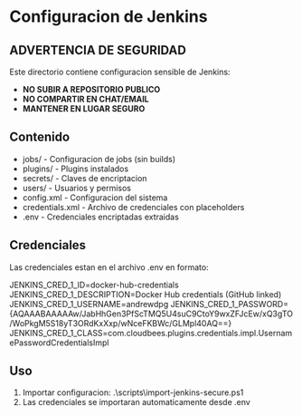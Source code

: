 ﻿# Configuracion de Jenkins

## ADVERTENCIA DE SEGURIDAD

Este directorio contiene configuracion sensible de Jenkins:

- **NO SUBIR A REPOSITORIO PUBLICO**
- **NO COMPARTIR EN CHAT/EMAIL**
- **MANTENER EN LUGAR SEGURO**

## Contenido

- jobs/ - Configuracion de jobs (sin builds)
- plugins/ - Plugins instalados
- secrets/ - Claves de encriptacion
- users/ - Usuarios y permisos
- config.xml - Configuracion del sistema
- credentials.xml - Archivo de credenciales con placeholders
- .env - Credenciales encriptadas extraidas

## Credenciales

Las credenciales estan en el archivo .env en formato:

JENKINS_CRED_1_ID=docker-hub-credentials
JENKINS_CRED_1_DESCRIPTION=Docker Hub credentials (GitHub linked)
JENKINS_CRED_1_USERNAME=andrewdpg
JENKINS_CRED_1_PASSWORD={AQAAABAAAAAw/JabHhGen3PfScTMQ5U4suC9CtoY9wxZFJcEw/xQ3gTO/WoPkgM5S18yT3ORdKxXxp/wNceFKBWc/GLMpl40AQ==}
JENKINS_CRED_1_CLASS=com.cloudbees.plugins.credentials.impl.UsernamePasswordCredentialsImpl

## Uso

1. Importar configuracion: .\scripts\import-jenkins-secure.ps1
2. Las credenciales se importaran automaticamente desde .env
